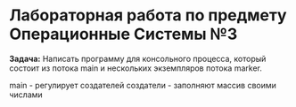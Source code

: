 # Лабораторная работа по предмету Операционные Системы №3
**Задача:** Написать программу для консольного процесса, который состоит из потока main и нескольких экземпляров потока marker.

main - регулирует создателей
создатели - заполняют массив своими числами
